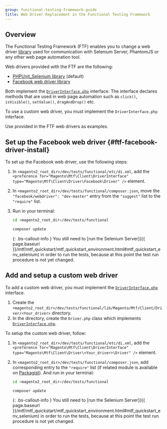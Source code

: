 ```yaml
---
group: functional-testing-framework-guide
title: Web Driver Replacement in the Functional Testing Framework
---
```


## Overview

The Functional Testing Framework (FTF) enables you to change a web driver [library](https://glossary.magento.com/library) used for communication with Selenium Server, PhantomJS or any other web page automation tool.

Web drivers provided with the FTF are the following:

-  [PHPUnit_Selenium library] (default)
-  [Facebook web driver library]

Both implement the [`DriverInterface.php`] interface. The interface declares methods that are used in web page automation such as `click()`, `isVisible()`, `setValue()`, `dragAndDrop()` etc.

To use a custom web driver, you must implement the `DriverInterface.php` interface.

Use provided in the FTF web drivers as examples.

## Set up the Facebook web driver {#ftf-facebook-driver-install}

To set up the Facebook web driver, use the following steps:

1. In `<magento2_root_dir>/dev/tests/functional/etc/di.xml`, add the `<preference for="Magento\Mtf\Client\DriverInterface" type="Magento\Mtf\Client\Driver\Facebook\Driver" />` element.
1. In `<magento2_root_dir>/dev/tests/functional/composer.json`, move the `"facebook/webdriver": "dev-master"` entry from the `"suggest"` list to the `"require"` list.
1. Run in your terminal:

   ```bash
   cd <magento2_root_dir>/dev/tests/functional
   ```

   ```bash
   composer update
   ```

   {: .bs-callout-info }
   You still need to [run the Selenium Server]({{ page.baseurl }}/mtf/mtf_quickstart/mtf_quickstart_environment.html#mtf_quickstart_env_selenium) in order to run the tests, because at this point the test run procedure is not yet changed.

## Add and setup a custom web driver

To add a custom web driver, you must implement the [`DriverInterface.php`] interface.

1. Create the `<magento2_root_dir>/dev/tests/functional/lib/Magento/Mtf/Client/Driver/<Your_driver>` directory.
1. In the directory, create the `Driver.php` class which implements [`DriverInterface.php`].

To setup the custom web driver, follow:

1. In `<magento2_root_dir>/dev/tests/functional/etc/di.xml`, add the `<preference for="Magento\Mtf\Client\DriverInterface" type="Magento\Mtf\Client\Driver\<Your_driver>\Driver" />` element.
1. In `<magento2_root_dir>/dev/tests/functional/composer.json`, add corresponding entry to the `"require"` list (if related module is available on [Packagist]). And run in your terminal:

   ```bash
   cd <magento2_root_dir>/dev/tests/functional
   ```

   ```bash
   composer update
   ```

   {: .bs-callout-info }
   You still need to [run the Selenium Server]({{ page.baseurl }}/mtf/mtf_quickstart/mtf_quickstart_environment.html#mtf_quickstart_env_selenium) in order to run the tests, because at this point the test run procedure is not yet changed.

<!-- LINKS DEFINITION -->

[`DriverInterface.php`]: https://github.com/magento/mtf/blob/develop/Magento/Mtf/Client/DriverInterface.php
[Facebook web driver library]: https://github.com/magento/mtf/blob/develop/Magento/Mtf/Client/Driver/Facebook/Driver.php
[Packagist]: https://packagist.org/
[PHPUnit_Selenium library]: https://github.com/magento/mtf/blob/develop/Magento/Mtf/Client/Driver/Selenium/Driver.php

